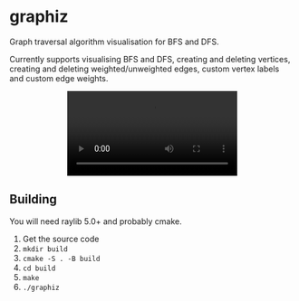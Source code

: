 # graphiz

Graph traversal algorithm visualisation for BFS and DFS.

Currently supports visualising BFS and DFS, creating and deleting vertices, creating and deleting weighted/unweighted edges, custom vertex labels and custom edge weights.

<div align="center">
<video src="https://github.com/statisch/graphiz/assets/93648651/6dbe6901-213b-4cb3-b8eb-0ab94b16ab67" />
</div>

## Building
You will need raylib 5.0+ and probably cmake.

1. Get the source code
2. ```mkdir build```
3. ```cmake -S . -B build```
4. ```cd build```
5. ```make```
6. ```./graphiz```
